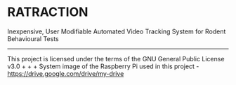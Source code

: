 # RATRACTION
Inexpensive, User Modifiable Automated Video Tracking System for Rodent Behavioural Tests

---------------------------------------------------------------------------------

This project is licensed under the terms of the GNU General Public License v3.0
+
+
+
System image of the Raspberry Pi used in this project - https://drive.google.com/drive/my-drive
